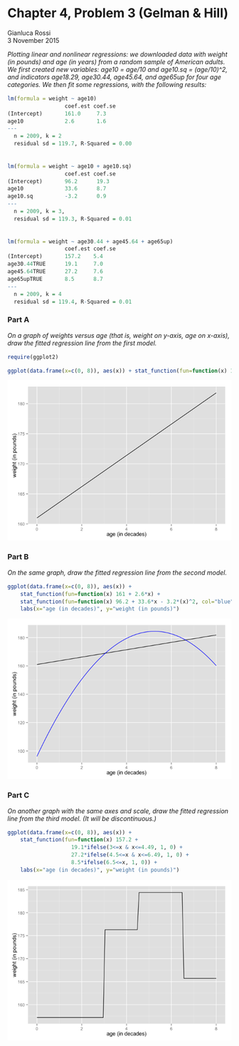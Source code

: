 # Chapter 4, Problem 3 (Gelman & Hill)
Gianluca Rossi  
3 November 2015  

*Plotting linear and nonlinear regressions: we downloaded data with weight (in pounds) and age (in years) from a random sample of American adults. We first created new variables: age10 = age/10 and age10.sq = (age/10)^2, and indicators age18.29, age30.44, age45.64, and age65up for four age categories. We then fit some regressions, with the following results:*


```r
lm(formula = weight ~ age10)
                  coef.est coef.se 
(Intercept)       161.0     7.3 
age10             2.6       1.6
---
  n = 2009, k = 2
  residual sd = 119.7, R-Squared = 0.00
  

lm(formula = weight ~ age10 + age10.sq) 
                  coef.est coef.se
(Intercept)       96.2      19.3 
age10             33.6      8.7 
age10.sq          -3.2      0.9
---
  n = 2009, k = 3, 
  residual sd = 119.3, R-Squared = 0.01


lm(formula = weight ~ age30.44 + age45.64 + age65up)
                  coef.est coef.se
(Intercept)       157.2    5.4
age30.44TRUE      19.1     7.0
age45.64TRUE      27.2     7.6
age65upTRUE       8.5      8.7
---
  n = 2009, k = 4
  residual sd = 119.4, R-Squared = 0.01
```

### Part A

*On a graph of weights versus age (that is, weight on y-axis, age on x-axis), draw the fitted regression line from the first model.*


```r
require(ggplot2)
```


```r
ggplot(data.frame(x=c(0, 8)), aes(x)) + stat_function(fun=function(x) 161+2.6*x) + labs(x="age (in decades)", y="weight (in pounds)")
```

![](arm_ch4p3_files/figure-html/unnamed-chunk-2-1.png) 

### Part B

*On the same graph, draw the fitted regression line from the second model.*


```r
ggplot(data.frame(x=c(0, 8)), aes(x)) + 
    stat_function(fun=function(x) 161 + 2.6*x) +
    stat_function(fun=function(x) 96.2 + 33.6*x - 3.2*(x)^2, col="blue") + 
    labs(x="age (in decades)", y="weight (in pounds)")
```

![](arm_ch4p3_files/figure-html/unnamed-chunk-3-1.png) 

### Part C

*On another graph with the same axes and scale, draw the fitted regression line from the third model. (It will be discontinuous.)*


```r
ggplot(data.frame(x=c(0, 8)), aes(x)) + 
    stat_function(fun=function(x) 157.2 + 
                    19.1*ifelse(3<=x & x<=4.49, 1, 0) + 
                    27.2*ifelse(4.5<=x & x<=6.49, 1, 0) + 
                    8.5*ifelse(6.5<=x, 1, 0)) + 
    labs(x="age (in decades)", y="weight (in pounds)")
```

![](arm_ch4p3_files/figure-html/unnamed-chunk-4-1.png) 
